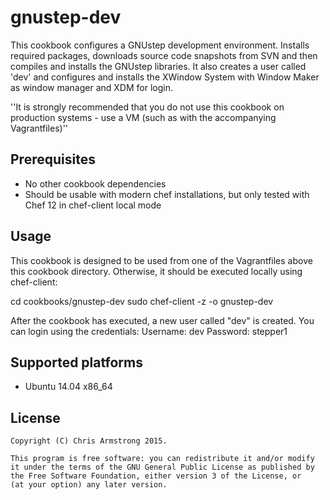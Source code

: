 # gnustep-dev

This cookbook configures a GNUstep development environment. Installs required packages, downloads source code snapshots from SVN and then compiles and installs the GNUstep libraries. It also creates a user called 'dev' and configures and installs the XWindow System with Window Maker as window manager and XDM for login.

''It is strongly recommended that you do not use this cookbook on production systems - use a VM (such as with the accompanying Vagrantfiles)''

## Prerequisites

* No other cookbook dependencies
* Should be usable with modern chef installations, but only tested with Chef 12 in chef-client local mode

## Usage

This cookbook is designed to be used from one of the Vagrantfiles above this cookbook directory. Otherwise, it should be executed locally using chef-client:

cd cookbooks/gnustep-dev
sudo chef-client -z -o gnustep-dev

After the cookbook has executed, a new user called "dev" is created. You can login using the credentials:
Username: dev
Password: stepper1

## Supported platforms

* Ubuntu 14.04 x86_64

## License

    Copyright (C) Chris Armstrong 2015.
    
    This program is free software: you can redistribute it and/or modify
    it under the terms of the GNU General Public License as published by
    the Free Software Foundation, either version 3 of the License, or
    (at your option) any later version.

